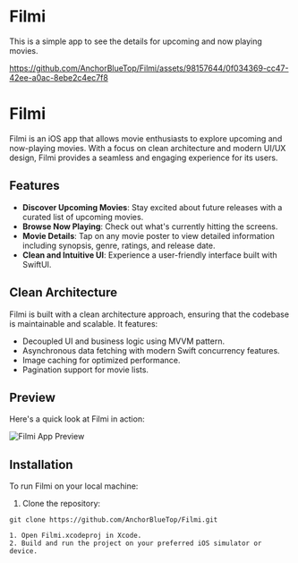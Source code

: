 # Filmi
This is a simple app to see the details for upcoming and now playing movies. 



https://github.com/AnchorBlueTop/Filmi/assets/98157644/0f034369-cc47-42ee-a0ac-8ebe2c4ec7f8



# Filmi

Filmi is an iOS app that allows movie enthusiasts to explore upcoming and now-playing movies. With a focus on clean architecture and modern UI/UX design, Filmi provides a seamless and engaging experience for its users.

## Features

- **Discover Upcoming Movies**: Stay excited about future releases with a curated list of upcoming movies.
- **Browse Now Playing**: Check out what's currently hitting the screens.
- **Movie Details**: Tap on any movie poster to view detailed information including synopsis, genre, ratings, and release date.
- **Clean and Intuitive UI**: Experience a user-friendly interface built with SwiftUI.

## Clean Architecture

Filmi is built with a clean architecture approach, ensuring that the codebase is maintainable and scalable. It features:

- Decoupled UI and business logic using MVVM pattern.
- Asynchronous data fetching with modern Swift concurrency features.
- Image caching for optimized performance.
- Pagination support for movie lists.

## Preview

Here's a quick look at Filmi in action:

![Filmi App Preview](https://github.com/AnchorBlueTop/Filmi/assets/98157644/740927b2-f864-42e6-a17d-6a4db36d0531)

[//]: # (Replace 'your-image-file-name.png' with the actual file name of your app preview image.)

## Installation

To run Filmi on your local machine:

1. Clone the repository:
```shell
git clone https://github.com/AnchorBlueTop/Filmi.git

1. Open Filmi.xcodeproj in Xcode.
2. Build and run the project on your preferred iOS simulator or device.
